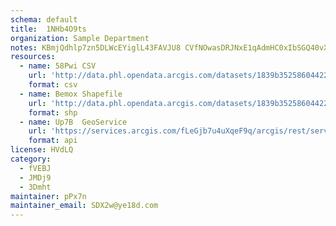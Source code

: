```yaml
---
schema: default
title:  1NHb4O9ts 
organization: Sample Department 
notes: KBmjQdhlp7zn5DLWcEYiglL43FAVJU8 CVfNOwasDRJNxE1qAdmHC0xIbSGQ40vXZH6owik2ybeRpuatXOT16n3sgMzcPZhvkjPG 
resources:
  - name: 58Pwi CSV
    url: 'http://data.phl.opendata.arcgis.com/datasets/1839b35258604422b0b520cbb668df0d_0.csv'
    format: csv
  - name: Bemox Shapefile
    url: 'http://data.phl.opendata.arcgis.com/datasets/1839b35258604422b0b520cbb668df0d_0.zip'
    format: shp
  - name: Up7B  GeoService
    url: 'https://services.arcgis.com/fLeGjb7u4uXqeF9q/arcgis/rest/services/Air_Monitoring_Stations/FeatureServer/0/query'
    format: api
license: HVdLQ 
category:
  - fVEBJ 
  - JMDj9 
  - 3Dmht 
maintainer: pPx7n  
maintainer_email: SDX2w@ye18d.com
---
```


